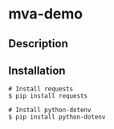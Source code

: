 # mva-demo

## Description

## Installation

```
# Install requests
$ pip install requests

# Install python-dotenv
$ pip install python-dotenv
```